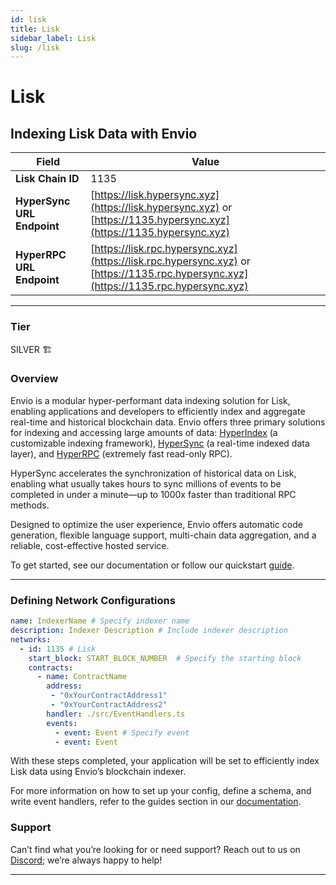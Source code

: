 ```yaml
---
id: lisk
title: Lisk
sidebar_label: Lisk
slug: /lisk
---
```


# Lisk

## Indexing Lisk Data with Envio

| **Field**                     | **Value**                                                                                          |
|-------------------------------|----------------------------------------------------------------------------------------------------|
| **Lisk Chain ID**     | 1135                                                                                            |
| **HyperSync URL Endpoint**    | [https://lisk.hypersync.xyz](https://lisk.hypersync.xyz) or [https://1135.hypersync.xyz](https://1135.hypersync.xyz) |
| **HyperRPC URL Endpoint**     | [https://lisk.rpc.hypersync.xyz](https://lisk.rpc.hypersync.xyz) or [https://1135.rpc.hypersync.xyz](https://1135.rpc.hypersync.xyz) |

---

### Tier

SILVER 🏗️

### Overview

Envio is a modular hyper-performant data indexing solution for Lisk, enabling applications and developers to efficiently index and aggregate real-time and historical blockchain data. Envio offers three primary solutions for indexing and accessing large amounts of data: [HyperIndex](/docs/HyperIndex/overview) (a customizable indexing framework), [HyperSync](/docs/HyperSync/overview) (a real-time indexed data layer), and [HyperRPC](/docs/HyperSync/overview-hyperrpc) (extremely fast read-only RPC).

HyperSync accelerates the synchronization of historical data on Lisk, enabling what usually takes hours to sync millions of events to be completed in under a minute—up to 1000x faster than traditional RPC methods.

Designed to optimize the user experience, Envio offers automatic code generation, flexible language support, multi-chain data aggregation, and a reliable, cost-effective hosted service.

To get started, see our documentation or follow our quickstart [guide](/docs/HyperIndex/contract-import).

---

### Defining Network Configurations

```yaml
name: IndexerName # Specify indexer name
description: Indexer Description # Include indexer description
networks:
  - id: 1135 # Lisk  
    start_block: START_BLOCK_NUMBER  # Specify the starting block
    contracts:
      - name: ContractName
        address:
         - "0xYourContractAddress1"
         - "0xYourContractAddress2"
        handler: ./src/EventHandlers.ts
        events:
          - event: Event # Specify event
          - event: Event
```

With these steps completed, your application will be set to efficiently index Lisk data using Envio’s blockchain indexer.

For more information on how to set up your config, define a schema, and write event handlers, refer to the guides section in our [documentation](/docs/HyperIndex/configuration-file).

### Support

Can’t find what you’re looking for or need support? Reach out to us on [Discord](https://discord.com/invite/Q9qt8gZ2fX); we’re always happy to help!

---

